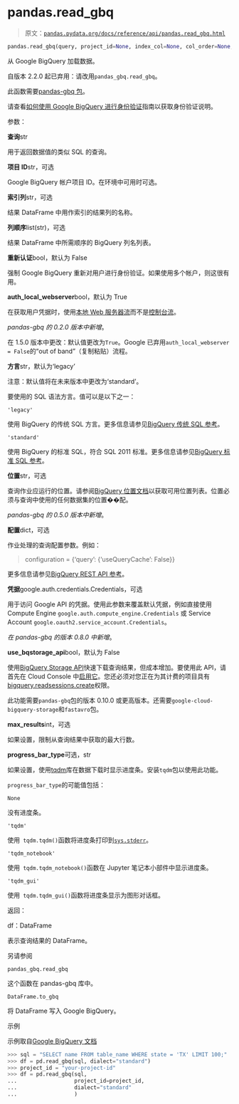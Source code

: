 # pandas.read_gbq

> 原文：[`pandas.pydata.org/docs/reference/api/pandas.read_gbq.html`](https://pandas.pydata.org/docs/reference/api/pandas.read_gbq.html)

```py
pandas.read_gbq(query, project_id=None, index_col=None, col_order=None, reauth=False, auth_local_webserver=True, dialect=None, location=None, configuration=None, credentials=None, use_bqstorage_api=None, max_results=None, progress_bar_type=None)
```

从 Google BigQuery 加载数据。

自版本 2.2.0 起已弃用：请改用`pandas_gbq.read_gbq`。

此函数需要[pandas-gbq 包](https://pandas-gbq.readthedocs.io)。

请查看[如何使用 Google BigQuery 进行身份验证](https://pandas-gbq.readthedocs.io/en/latest/howto/authentication.html)指南以获取身份验证说明。

参数：

**查询**str

用于返回数据值的类似 SQL 的查询。

**项目 ID**str，可选

Google BigQuery 帐户项目 ID。在环境中可用时可选。

**索引列**str，可选

结果 DataFrame 中用作索引的结果列的名称。

**列顺序**list(str)，可选

结果 DataFrame 中所需顺序的 BigQuery 列名列表。

**重新认证**bool，默认为 False

强制 Google BigQuery 重新对用户进行身份验证。如果使用多个帐户，则这很有用。

**auth_local_webserver**bool，默认为 True

在获取用户凭据时，使用[本地 Web 服务器流](https://google-auth-oauthlib.readthedocs.io/en/latest/reference/google_auth_oauthlib.flow.html#google_auth_oauthlib.flow.InstalledAppFlow.run_local_server)而不是[控制台流](https://google-auth-oauthlib.readthedocs.io/en/latest/reference/google_auth_oauthlib.flow.html#google_auth_oauthlib.flow.InstalledAppFlow.run_console)。

*pandas-gbq 的 0.2.0 版本中新增*。

在 1.5.0 版本中更改：默认值更改为`True`。Google 已弃用`auth_local_webserver = False`的“out of band”（复制粘贴）流程。

**方言**str，默认为‘legacy’

注意：默认值将在未来版本中更改为‘standard’。

要使用的 SQL 语法方言。值可以是以下之一：

`'legacy'`

使用 BigQuery 的传统 SQL 方言。更多信息请参见[BigQuery 传统 SQL 参考](https://cloud.google.com/bigquery/docs/reference/legacy-sql)。

`'standard'`

使用 BigQuery 的标准 SQL，符合 SQL 2011 标准。更多信息请参见[BigQuery 标准 SQL 参考](https://cloud.google.com/bigquery/docs/reference/standard-sql/)。

**位置**str，可选

查询作业应运行的位置。请参阅[BigQuery 位置文档](https://cloud.google.com/bigquery/docs/dataset-locations)以获取可用位置列表。位置必须与查询中使用的任何数据集的位置��配。

*pandas-gbq 的 0.5.0 版本中新增*。

**配置**dict，可选

作业处理的查询配置参数。例如：

> configuration = {‘query’: {‘useQueryCache’: False}}

更多信息请参见[BigQuery REST API 参考](https://cloud.google.com/bigquery/docs/reference/rest/v2/jobs#configuration.query)。

**凭据**google.auth.credentials.Credentials，可选

用于访问 Google API 的凭据。使用此参数来覆盖默认凭据，例如直接使用 Compute Engine `google.auth.compute_engine.Credentials` 或 Service Account `google.oauth2.service_account.Credentials`。

*在 pandas-gbq 的版本 0.8.0 中新增*。

**use_bqstorage_api**bool，默认为 False

使用[BigQuery Storage API](https://cloud.google.com/bigquery/docs/reference/storage/)快速下载查询结果，但成本增加。要使用此 API，请首先在 Cloud Console 中[启用它](https://console.cloud.google.com/apis/library/bigquerystorage.googleapis.com)。您还必须对您正在为其计费的项目具有[bigquery.readsessions.create](https://cloud.google.com/bigquery/docs/access-control#roles)权限。

此功能需要`pandas-gbq`包的版本 0.10.0 或更高版本。还需要`google-cloud-bigquery-storage`和`fastavro`包。

**max_results**int，可选

如果设置，限制从查询结果中获取的最大行数。

**progress_bar_type**可选，str

如果设置，使用[tqdm](https://tqdm.github.io/)库在数据下载时显示进度条。安装`tqdm`包以使用此功能。

`progress_bar_type`的可能值包括：

`None`

没有进度条。

`'tqdm'`

使用` tqdm.tqdm()`函数将进度条打印到[`sys.stderr`](https://docs.python.org/3/library/sys.html#sys.stderr "(在 Python v3.12 中)")。

`'tqdm_notebook'`

使用` tqdm.tqdm_notebook()`函数在 Jupyter 笔记本小部件中显示进度条。

`'tqdm_gui'`

使用` tqdm.tqdm_gui()`函数将进度条显示为图形对话框。

返回：

df：DataFrame

表示查询结果的 DataFrame。

另请参阅

`pandas_gbq.read_gbq`

这个函数在 pandas-gbq 库中。

`DataFrame.to_gbq`

将 DataFrame 写入 Google BigQuery。

示例

示例取自[Google BigQuery 文档](https://cloud.google.com/bigquery/docs/pandas-gbq-migration)

```py
>>> sql = "SELECT name FROM table_name WHERE state = 'TX' LIMIT 100;"
>>> df = pd.read_gbq(sql, dialect="standard")  
>>> project_id = "your-project-id"  
>>> df = pd.read_gbq(sql,
...                  project_id=project_id,
...                  dialect="standard"
...                  ) 
```
